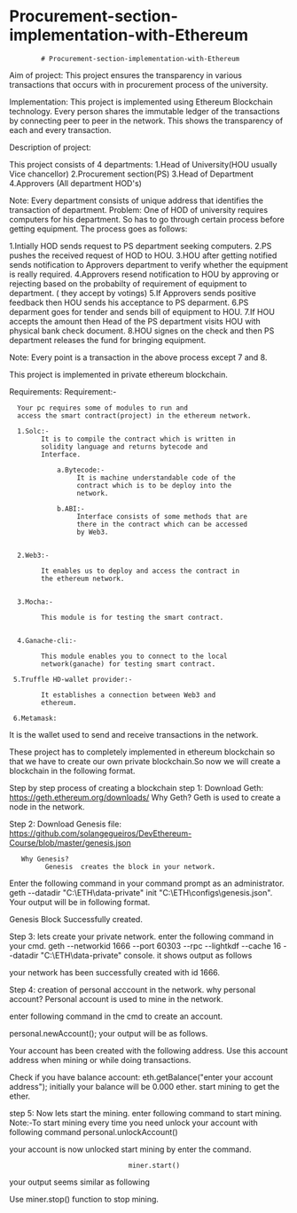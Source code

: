 # Procurement-section-implementation-with-Ethereum


            # Procurement-section-implementation-with-Ethereum
                                  
 Aim of project:
                This project ensures the transparency in various transactions that occurs with in procurement process of the university.
                
 Implementation:
                This project is implemented using Ethereum Blockchain technology. Every person shares the immutable ledger of the transactions by connecting peer to peer in the network. This shows the transparency of each and every transaction.
                
Description of project:
 
This project consists of 4 departments:
1.Head of University(HOU usually Vice chancellor)
2.Procurement section(PS)
3.Head of Department
4.Approvers (All department HOD's)

Note: Every department consists of unique address that identifies the transaction of department.
Problem: One of HOD of university requires computers for his department. So has to go through certain process before getting equipment.
The process goes as follows:

1.Intially HOD sends request to PS department seeking computers.
2.PS pushes the received request of HOD to HOU.
3.HOU after getting notified sends notification to Approvers department to verify whether the equipment is really required.
4.Approvers resend notification to HOU by approving or rejecting based on the probabilty of requirement of equipment to department. ( they accept by votings) 
5.If Approvers sends positive feedback then HOU sends his acceptance  to PS deparment.
6.PS deparment goes for tender and sends bill of equipment to HOU.
7.If HOU accepts the amount then Head of the PS department visits HOU with physical bank check document.
8.HOU signes on the check and then PS department releases the fund for bringing equipment.

Note: Every point is a transaction in the above process except 7 and 8. 

This project is implemented in private ethereum blockchain.

Requirements:
Requirement:-
    
      Your pc requires some of modules to run and
      access the smart contract(project) in the ethereum network.

      1.Solc:-
            It is to compile the contract which is written in
            solidity language and returns bytecode and
            Interface.
   
                a.Bytecode:-
                     It is machine understandable code of the
                     contract which is to be deploy into the
                     network.

                b.ABI:-
                     Interface consists of some methods that are
                     there in the contract which can be accessed 
                     by Web3.
       
              
      2.Web3:-
 
            It enables us to deploy and access the contract in
            the ethereum network. 


      3.Mocha:-
 
            This module is for testing the smart contract.


      4.Ganache-cli:-
  
            This module enables you to connect to the local
            network(ganache) for testing smart contract.
    
     5.Truffle HD-wallet provider:-
           
            It establishes a connection between Web3 and
            ethereum.

     6.Metamask:

It is the wallet used to send and receive transactions in the network.




   These project has to completely implemented in ethereum blockchain so that we have to create our own private blockchain.So now we will create a blockchain in the following format.

Step by step process of creating a blockchain
step 1:
     Download Geth: https://geth.ethereum.org/downloads/ 
          Why Geth?
                Geth is used to create a node in the network.

Step 2:
          Download Genesis file: https://github.com/solangegueiros/DevEthereum-Course/blob/master/genesis.json

       Why Genesis?
             Genesis  creates the block in your network.
 Enter the following command in your command prompt as an       administrator.
geth --datadir "C:\ETH\data-private" init "C:\ETH\configs\genesis.json".
Your output will be in following format.

 
Genesis Block  Successfully  created.

Step 3:
lets create your private network.
enter the following command in your cmd.
geth --networkid 1666 --port 60303 --rpc --lightkdf --cache 16 --datadir "C:\ETH\data-private" console.
 it shows output as follows

 

your network has been successfully created with id 1666.


Step 4:
   creation of personal acccount in the network.
      why personal account?
         Personal account is used to mine in the network.
  
enter following command in the cmd to create an account.

personal.newAccount();
your output will be as follows.
 
Your account has been created with the following address.
Use this account address when mining or while doing transactions.

Check if you have balance account:
    eth.getBalance("enter your account address");
          initially  your balance will be 0.000 ether.
          start mining to get the ether.

step 5:
Now lets start the mining.
enter following command to start mining.
Note:-To start mining every time you need unlock your account with following command 
           personal.unlockAccount()

your account is now unlocked start mining by enter the command.

                                  miner.start()
your output seems similar as following
 
 
Use miner.stop() function to stop mining.





    






